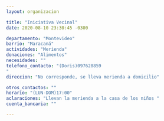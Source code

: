 ```yaml
---
layout: organizacion

title: "Iniciativa Vecinal"
date: 2020-08-10 23:30:45 -0300

departamento: "Montevideo"
barrio: "Maracaná"
actividades: "Merienda"
donaciones: "Alimentos"
necesidades: ""
telefono_contacto: "(Doris)097628859
"
direccion: "No corresponde, se lleva merienda a domicilio"

otros_contactos: ""
horario: "(LUN-DOM)17:00"
aclaraciones: "Llevan la merienda a la casa de los niños "
cuenta_bancaria: ""

---
```


